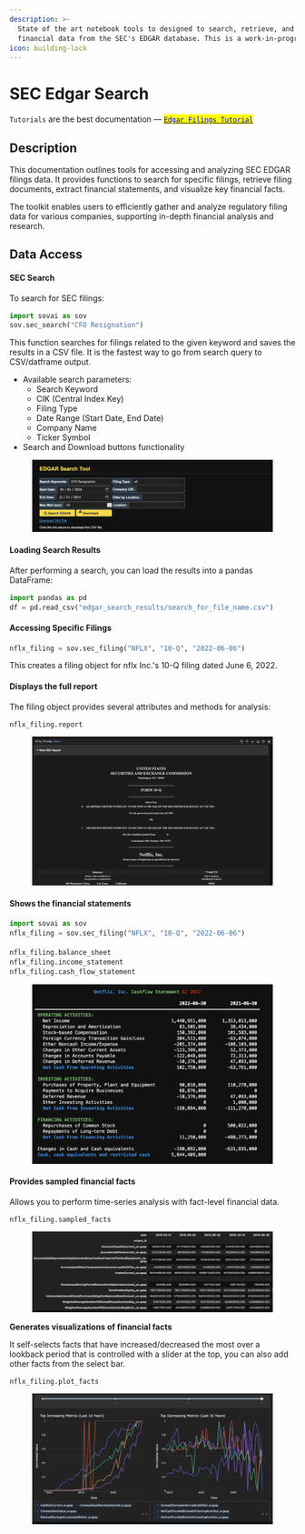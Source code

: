 ```yaml
---
description: >-
  State of the art notebook tools to designed to search, retrieve, and analyze
  financial data from the SEC's EDGAR database. This is a work-in-progress.
icon: building-lock
---
```


# SEC Edgar Search

`Tutorials` are the best documentation — [<mark style="color:blue;">`Edgar Filings Tutorial`</mark>](https://colab.research.google.com/github/sovai-research/sovai-public/blob/main/notebooks/studies/Edgar%20Tools.ipynb)

## Description

This documentation outlines tools for accessing and analyzing SEC EDGAR filings data. It provides functions to search for specific filings, retrieve filing documents, extract financial statements, and visualize key financial facts.

The toolkit enables users to efficiently gather and analyze regulatory filing data for various companies, supporting in-depth financial analysis and research.

## Data Access

#### SEC Search

To search for SEC filings:

```python
import sovai as sov
sov.sec_search("CFO Resignation")
```

This function searches for filings related to the given keyword and saves the results in a CSV file. It is the fastest way to go from search query to CSV/datframe output.

* Available search parameters:
  * Search Keyword
  * CIK (Central Index Key)
  * Filing Type
  * Date Range (Start Date, End Date)
  * Company Name
  * Ticker Symbol
* Search and Download buttons functionality

<figure><img src="../../.gitbook/assets/sec_edgar_search_1 (2).png" alt=""><figcaption></figcaption></figure>

#### Loading Search Results

After performing a search, you can load the results into a pandas DataFrame:

```python
import pandas as pd
df = pd.read_csv("edgar_search_results/search_for_file_name.csv")
```

#### Accessing Specific Filings

```python
nflx_filing = sov.sec_filing("NFLX", "10-Q", "2022-06-06")
```

This creates a filing object for nflx Inc.'s 10-Q filing dated June 6, 2022.

#### Displays the full report

The filing object provides several attributes and methods for analysis:

```
nflx_filing.report
```

<figure><img src="../../.gitbook/assets/sec_edgar_search_2 (3).png" alt=""><figcaption></figcaption></figure>

#### Shows the financial statements

```python
import sovai as sov
nflx_filing = sov.sec_filing("NFLX", "10-Q", "2022-06-06")

nflx_filing.balance_sheet
nflx_filing.income_statement
nflx_filing.cash_flow_statement
```

<figure><img src="../../.gitbook/assets/sec_edgar_search_3 (2).png" alt=""><figcaption></figcaption></figure>

#### Provides sampled financial facts

Allows you to perform time-series analysis with fact-level financial data.

```
nflx_filing.sampled_facts
```

<figure><img src="../../.gitbook/assets/sec_edgar_search_4 (3).png" alt=""><figcaption></figcaption></figure>

**Generates visualizations of financial facts**

It self-selects facts that have increased/decreased the most over a lookback period that is controlled with a slider at the top, you can also add other facts from the select bar.

```
nflx_filing.plot_facts
```

<figure><img src="../../.gitbook/assets/sec_edgar_search_5 (4).png" alt=""><figcaption></figcaption></figure>
